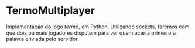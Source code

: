 # TermoMultiplayer  
  
Implementação do jogo _termo_, em Python. Utilizando sockets, faremos com que dois ou mais jogadores disputem para ver quem acerta primeiro a palavra enviada pelo servidor.
